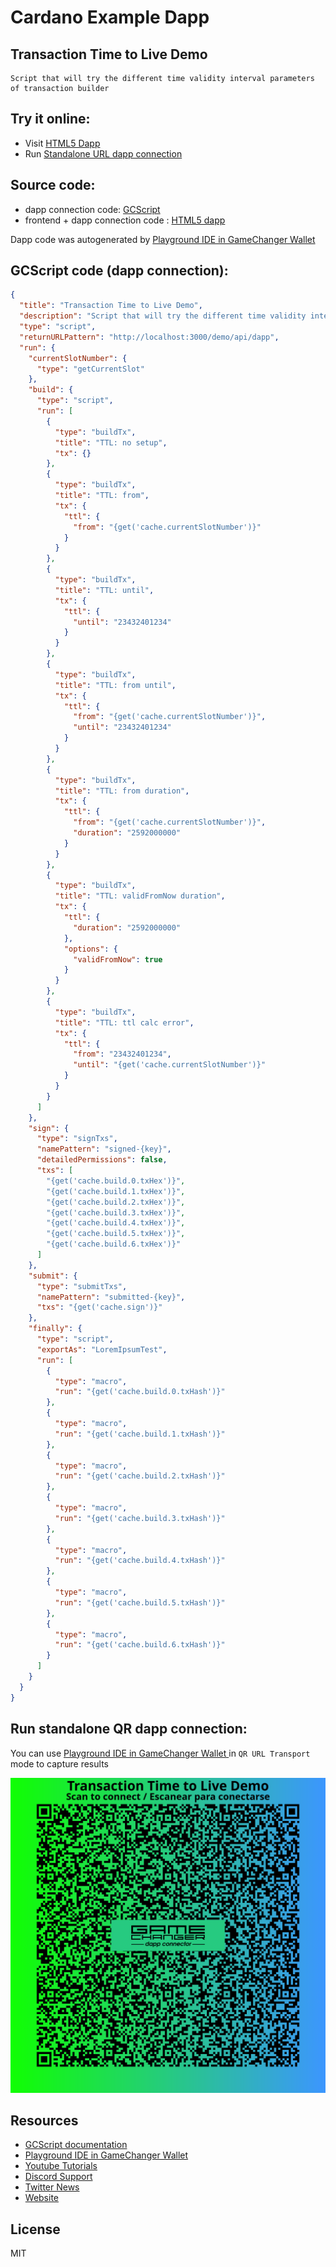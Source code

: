 
# Cardano Example Dapp

## **Transaction Time to Live Demo**

    Script that will try the different time validity interval parameters of transaction builder


## Try it online: 

-  Visit [HTML5 Dapp](https://raw.githubusercontent.com/GameChangerFinance/gamechanger.wallet/main/examples/Transaction%20Time%20to%20Live%20Demo.html)
-  Run [Standalone URL dapp connection](https://beta-wallet.gamechanger.finance/api/2/run/1-H4sIAAAAAAAAA6VUTW-cMBD9K5YvaSW6sF-Ryq1qVbXSKooaeopy8MIQrBqM7CFhtdr_3rG3G0izSxHlAjNv3rznsc2eo0QFPOaJEZUVKUpdsUSWwFCzjXwC9gVKzQOegU2NrB1O1Xf-m2EhkD1LpRiaHUXAMpnnYKAizDV5EkpmEndMVgiGIlYLI0qgwDKdE61T3TZSZWBIC3e1s3QUpNgANqb6-WNzK5CYzkCBWMdhqHQqVKEtxssoisKMvIailmEm6toRG6rd87QxztKd0njTlFvSoOQfkUfAzx3MDwH3PnoVnQ3X7f4l7-uS1vk9zTDZxKzSzJJfJ48ttTkcgn9RcqPLUzlHVO7lczHfk793V6lIC5i9WcbV-wM_jOjfVCjV3wLHZMwXy9VysYrm9B7VzBk733Gs5eD_tLPGCH8MJ8u_dCAH64-LyD-jDPjz_JWEbvTzRSMX2gdc--tjXU2_EY_RNDBGngQYHfiUgTHaXBhAf6jdqMccpAfyaOVj1T_8FCatpUYVXdvu_rk8ZB_2v2DnJwoopILsFkwprT2uMhfKgvNI3_evDPjlzaIZtt-gPe7JW3g-DC-G4eUwvBqG18PwdQf7mTXbUmJ_aj5xdm4ewd7o_HheabjZ-h0JeC4rodTu3N8I2lob_OTIG22g_F7bpkzAnvlTlSI1-pS-tBHCFkfR0bT5NNpiGm05jbaaRltPo133aQ90pX4Djb_d2mEHAAA)

## Source code:

- dapp connection code: [GCScript](https://github.com/GameChangerFinance/gamechanger.wallet/blob/main/examples/Transaction%20Time%20to%20Live%20Demo.gcscript)
- frontend + dapp connection code : [HTML5 dapp](https://github.com/GameChangerFinance/gamechanger.wallet/blob/main/examples/Transaction%20Time%20to%20Live%20Demo.html)

Dapp code was autogenerated by [Playground IDE in GameChanger Wallet ](https://beta-wallet.gamechanger.finance/playground)

## GCScript code (dapp connection):
```json
{
  "title": "Transaction Time to Live Demo",
  "description": "Script that will try the different time validity interval parameters of transaction builder",
  "type": "script",
  "returnURLPattern": "http://localhost:3000/demo/api/dapp",
  "run": {
    "currentSlotNumber": {
      "type": "getCurrentSlot"
    },
    "build": {
      "type": "script",
      "run": [
        {
          "type": "buildTx",
          "title": "TTL: no setup",
          "tx": {}
        },
        {
          "type": "buildTx",
          "title": "TTL: from",
          "tx": {
            "ttl": {
              "from": "{get('cache.currentSlotNumber')}"
            }
          }
        },
        {
          "type": "buildTx",
          "title": "TTL: until",
          "tx": {
            "ttl": {
              "until": "23432401234"
            }
          }
        },
        {
          "type": "buildTx",
          "title": "TTL: from until",
          "tx": {
            "ttl": {
              "from": "{get('cache.currentSlotNumber')}",
              "until": "23432401234"
            }
          }
        },
        {
          "type": "buildTx",
          "title": "TTL: from duration",
          "tx": {
            "ttl": {
              "from": "{get('cache.currentSlotNumber')}",
              "duration": "2592000000"
            }
          }
        },
        {
          "type": "buildTx",
          "title": "TTL: validFromNow duration",
          "tx": {
            "ttl": {
              "duration": "2592000000"
            },
            "options": {
              "validFromNow": true
            }
          }
        },
        {
          "type": "buildTx",
          "title": "TTL: ttl calc error",
          "tx": {
            "ttl": {
              "from": "23432401234",
              "until": "{get('cache.currentSlotNumber')}"
            }
          }
        }
      ]
    },
    "sign": {
      "type": "signTxs",
      "namePattern": "signed-{key}",
      "detailedPermissions": false,
      "txs": [
        "{get('cache.build.0.txHex')}",
        "{get('cache.build.1.txHex')}",
        "{get('cache.build.2.txHex')}",
        "{get('cache.build.3.txHex')}",
        "{get('cache.build.4.txHex')}",
        "{get('cache.build.5.txHex')}",
        "{get('cache.build.6.txHex')}"
      ]
    },
    "submit": {
      "type": "submitTxs",
      "namePattern": "submitted-{key}",
      "txs": "{get('cache.sign')}"
    },
    "finally": {
      "type": "script",
      "exportAs": "LoremIpsumTest",
      "run": [
        {
          "type": "macro",
          "run": "{get('cache.build.0.txHash')}"
        },
        {
          "type": "macro",
          "run": "{get('cache.build.1.txHash')}"
        },
        {
          "type": "macro",
          "run": "{get('cache.build.2.txHash')}"
        },
        {
          "type": "macro",
          "run": "{get('cache.build.3.txHash')}"
        },
        {
          "type": "macro",
          "run": "{get('cache.build.4.txHash')}"
        },
        {
          "type": "macro",
          "run": "{get('cache.build.5.txHash')}"
        },
        {
          "type": "macro",
          "run": "{get('cache.build.6.txHash')}"
        }
      ]
    }
  }
}
```

## Run standalone QR dapp connection: 

You can use [Playground IDE in GameChanger Wallet ](https://beta-wallet.gamechanger.finance/playground) in `QR URL Transport` mode to capture results

[![QR URL Transport](https://raw.githubusercontent.com/GameChangerFinance/gamechanger.wallet/main/examples/Transaction%20Time%20to%20Live%20Demo.png)](https://beta-wallet.gamechanger.finance/api/2/run/1-H4sIAAAAAAAAA6VUTW-cMBD9K5YvaSW6sF-Ryq1qVbXSKooaeopy8MIQrBqM7CFhtdr_3rG3G0izSxHlAjNv3rznsc2eo0QFPOaJEZUVKUpdsUSWwFCzjXwC9gVKzQOegU2NrB1O1Xf-m2EhkD1LpRiaHUXAMpnnYKAizDV5EkpmEndMVgiGIlYLI0qgwDKdE61T3TZSZWBIC3e1s3QUpNgANqb6-WNzK5CYzkCBWMdhqHQqVKEtxssoisKMvIailmEm6toRG6rd87QxztKd0njTlFvSoOQfkUfAzx3MDwH3PnoVnQ3X7f4l7-uS1vk9zTDZxKzSzJJfJ48ttTkcgn9RcqPLUzlHVO7lczHfk793V6lIC5i9WcbV-wM_jOjfVCjV3wLHZMwXy9VysYrm9B7VzBk733Gs5eD_tLPGCH8MJ8u_dCAH64-LyD-jDPjz_JWEbvTzRSMX2gdc--tjXU2_EY_RNDBGngQYHfiUgTHaXBhAf6jdqMccpAfyaOVj1T_8FCatpUYVXdvu_rk8ZB_2v2DnJwoopILsFkwprT2uMhfKgvNI3_evDPjlzaIZtt-gPe7JW3g-DC-G4eUwvBqG18PwdQf7mTXbUmJ_aj5xdm4ewd7o_HheabjZ-h0JeC4rodTu3N8I2lob_OTIG22g_F7bpkzAnvlTlSI1-pS-tBHCFkfR0bT5NNpiGm05jbaaRltPo133aQ90pX4Djb_d2mEHAAA)

## Resources
- [GCScript documentation](https://beta-wallet.gamechanger.finance/doc/api/v2/api.html)
- [Playground IDE in GameChanger Wallet ](https://beta-wallet.gamechanger.finance/playground)
- [Youtube Tutorials](https://www.youtube.com/@gamechanger.finance)
- [Discord Support](https://discord.gg/vpbfyRaDKG)
- [Twitter News](https://twitter.com/GameChangerOk)
- [Website](https://gamechanger.finance)

## License
MIT 
    
